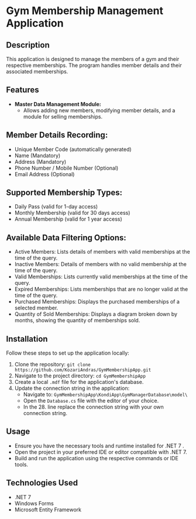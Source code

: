 # Gym Membership Management Application

## Description
This application is designed to manage the members of a gym and their respective memberships. The program handles member details and their associated memberships.

## Features
- **Master Data Management Module:**
  - Allows adding new members, modifying member details, and a module for selling memberships.

## Member Details Recording:
- Unique Member Code (automatically generated)
- Name (Mandatory)
- Address (Mandatory)
- Phone Number / Mobile Number (Optional)
- Email Address (Optional)

## Supported Membership Types:
- Daily Pass (valid for 1-day access)
- Monthly Membership (valid for 30 days access)
- Annual Membership (valid for 1 year access)

## Available Data Filtering Options:
- Active Members: Lists details of members with valid memberships at the time of the query.
- Inactive Members: Details of members with no valid membership at the time of the query.
- Valid Memberships: Lists currently valid memberships at the time of the query.
- Expired Memberships: Lists memberships that are no longer valid at the time of the query.
- Purchased Memberships: Displays the purchased memberships of a selected member.
- Quantity of Sold Memberships: Displays a diagram broken down by months, showing the quantity of memberships sold.

## Installation
Follow these steps to set up the application locally:

1. Clone the repository: `git clone https://github.com/KozariAndras/GymMembershipApp.git`
2. Navigate to the project directory: `cd GymMembershipApp`
3. Create a local `.mdf` file for the application's database.
4. Update the connection string in the application:
   - Navigate to: `GymMembershipApp\KondiApp\GymManagerDatabase\model\`
   - Open the `Database.cs` file with the editor of your choice.
   - In the 28. line replace the connection string with your own connection string.

## Usage
- Ensure you have the necessary tools and runtime installed for .NET 7 .
- Open the project in your preferred IDE or editor compatible with .NET 7.
- Build and run the application using the respective commands or IDE tools.

## Technologies Used
- .NET 7
- Windows Forms
- Microsoft Entity Framework
